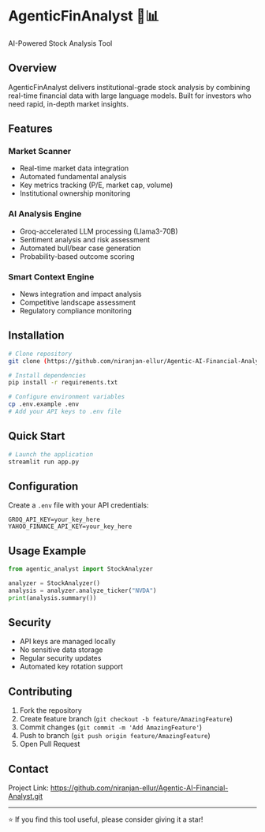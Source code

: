 # AgenticFinAnalyst 🤖📊
AI-Powered Stock Analysis Tool

## Overview
AgenticFinAnalyst delivers institutional-grade stock analysis by combining real-time financial data with large language models. Built for investors who need rapid, in-depth market insights.

## Features

### Market Scanner
- Real-time market data integration
- Automated fundamental analysis
- Key metrics tracking (P/E, market cap, volume)
- Institutional ownership monitoring

### AI Analysis Engine
- Groq-accelerated LLM processing (Llama3-70B)
- Sentiment analysis and risk assessment
- Automated bull/bear case generation
- Probability-based outcome scoring

### Smart Context Engine
- News integration and impact analysis
- Competitive landscape assessment
- Regulatory compliance monitoring

## Installation

```bash
# Clone repository
git clone (https://github.com/niranjan-ellur/Agentic-AI-Financial-Analyst.git)

# Install dependencies
pip install -r requirements.txt

# Configure environment variables
cp .env.example .env
# Add your API keys to .env file
```

## Quick Start

```bash
# Launch the application
streamlit run app.py
```

## Configuration
Create a `.env` file with your API credentials:
```
GROQ_API_KEY=your_key_here
YAHOO_FINANCE_API_KEY=your_key_here
```

## Usage Example
```python
from agentic_analyst import StockAnalyzer

analyzer = StockAnalyzer()
analysis = analyzer.analyze_ticker("NVDA")
print(analysis.summary())
```

## Security
- API keys are managed locally
- No sensitive data storage
- Regular security updates
- Automated key rotation support

## Contributing
1. Fork the repository
2. Create feature branch (`git checkout -b feature/AmazingFeature`)
3. Commit changes (`git commit -m 'Add AmazingFeature'`)
4. Push to branch (`git push origin feature/AmazingFeature`)
5. Open Pull Request



## Contact
Project Link: https://github.com/niranjan-ellur/Agentic-AI-Financial-Analyst.git

---
⭐️ If you find this tool useful, please consider giving it a star!
